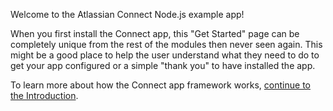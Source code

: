Welcome to the Atlassian Connect Node.js example app!

When you first install the Connect app, this "Get Started" page can be completely unique from the rest of the
modules then never seen again. This might be a good place to help the user understand what they need to do to get your
app configured or a simple "thank you" to have installed the app.

To learn more about how the Connect app framework works, [continue to 
the Introduction](~introduction).



